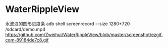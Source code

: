 # WaterRippleView
水波浪的圆形进度条
adb shell screenrecord --size 1280*720 /sdcard/demo.mp4
https://github.com/Zweihui/WaterRippleView/blob/master/screenshot/ezgif.com-89184de7c8.gif
